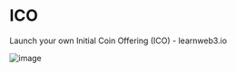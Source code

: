 # ICO
Launch your own Initial Coin Offering (ICO) - learnweb3.io

![image](https://user-images.githubusercontent.com/50492205/216946076-88e6fe2e-8f76-4ea5-9881-4cc07da606cf.png)
